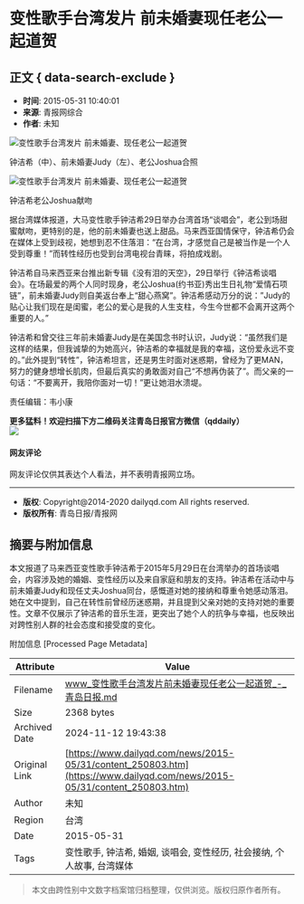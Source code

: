 # 变性歌手台湾发片 前未婚妻现任老公一起道贺

## 正文 { data-search-exclude }


* **时间**: 2015-05-31 10:40:01
* **来源**: 青报网综合
* **作者**: 未知

![变性歌手台湾发片 前未婚妻、现任老公一起道贺](http://pic.dailyqd.com/uploadfiles/hw/news/img/attachement/jpg/site3/20150531/005056c0000816d4b9cf05.jpg)

钟洁希（中）、前未婚妻Judy（左）、老公Joshua合照

![变性歌手台湾发片 前未婚妻、现任老公一起道贺](http://pic.dailyqd.com/uploadfiles/hw/news/img/attachement/jpg/site3/20150531/005056c0000816d4b9f009.jpg)

钟洁希老公Joshua献吻

据台湾媒体报道，大马变性歌手钟洁希29日举办台湾首场“谈唱会”，老公到场甜蜜献吻，更特别的是，他的前未婚妻也送上甜品。马来西亚国情保守，钟洁希仍会在媒体上受到歧视，她想到忍不住落泪：“在台湾，才感觉自己是被当作是一个人受到尊重！”而转性经历也受到台湾电视台青睐，将拍成戏剧。

钟洁希自马来西亚来台推出新专辑《没有泪的天空》，29日举行《钟洁希谈唱会》。在场最爱的两个人同时现身，老公Joshua(约书亚)秀出生日礼物“爱情石项链”，前未婚妻Judy则自美返台奉上“甜心燕窝”。钟洁希感动万分的说：”Judy的贴心让我们现在是闺蜜，老公的爱心是我的人生支柱，今生今世都不会离开这两个重要的人。”

钟洁希和曾交往三年前未婚妻Judy是在美国念书时认识，Judy说：“虽然我们是这样的结果，但我诚挚的为她高兴，钟洁希的幸福就是我的幸福，这份爱永远不变的。”此外提到“转性”，钟洁希坦言，还是男生时面对迷惑期，曾经为了更MAN，努力的健身想增长肌肉，但最后真实的勇敢面对自己“不想再伪装了”。而父亲的一句话：“不要离开，我陪你面对一切！”更让她泪水溃堤。

责任编辑：韦小康

**更多猛料！欢迎扫描下方二维码关注青岛日报官方微信（qddaily）**  
![](http://pic.dailyqd.com/uploadfiles/hw/news/tpl/4477.files/qrcode_qddaily.jpg)

#### 网友评论

网友评论仅供其表达个人看法，并不表明青报网立场。

---

* **版权**: Copyright@2014-2020 dailyqd.com All rights reserved.  
* **版权所有**: 青岛日报/青报网  

## 摘要与附加信息

<!-- tcd_abstract -->
本文报道了马来西亚变性歌手钟洁希于2015年5月29日在台湾举办的首场谈唱会，内容涉及她的婚姻、变性经历以及来自家庭和朋友的支持。钟洁希在活动中与前未婚妻Judy和现任丈夫Joshua同台，感慨道对她的接纳和尊重令她感动落泪。她在文中提到，自己在转性前曾经历迷惑期，并且提到父亲对她的支持对她的重要性。文章不仅展示了钟洁希的音乐生涯，更突出了她个人的抗争与幸福，也反映出对跨性别人群的社会态度和接受度的变化。
<!-- tcd_abstract_end -->

附加信息 [Processed Page Metadata]

| Attribute       | Value                                  |
|-----------------|----------------------------------------|
| Filename        | www_变性歌手台湾发片前未婚妻现任老公一起道贺_-_青岛日报.md                             |
| Size            | 2368 bytes                           |
| Archived Date   | 2024-11-12 19:43:38                             |
| Original Link   | [https://www.dailyqd.com/news/2015-05/31/content_250803.htm](https://www.dailyqd.com/news/2015-05/31/content_250803.htm)                       |
| Author          | 未知                               |
| Region          | 台湾                               |
| Date            | 2015-05-31                                 |
| Tags            | 变性歌手, 钟洁希, 婚姻, 谈唱会, 变性经历, 社会接纳, 个人故事, 台湾媒体                                 |
>
> 本文由跨性别中文数字档案馆归档整理，仅供浏览。版权归原作者所有。
>